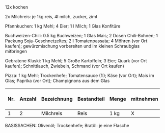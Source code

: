 12x kochen

2x Milchreis: je 1kg reis, 4l milch, zucker, zimt

Pfannkuchen: 1 kg Mehl; 4 Eier; 1 l Milch; 1 Glas Konfitüre

Buchweizen-Chili: 0.5 kg Buchweizen; 1 Glas Mais; 2 Dosen Chili-Bohnen; 1 Packung Soja-Geschnetzeltes; 2 l Tomatenpassata; 4 Möhren (vor Ort kaufen); gewürzmischung vorbereiten und im kleinen Schraubglas mitbringen

Gebratene Kluski: 1 kg Mehl; 5 Große Kartoffeln; 3 Eier; Quark (vor Ort kaufen); Schnittlauch, Zwiebeln, Schmand (vor Ort kaufen)

Pizza: 1 kg Mehl; Trockenhefe; Tomatensauce (1l); Käse (vor Ort); Mais im Glas; Paprika (vor Ort); Champignons aus dem Glas

| Nr. | Anzahl | Bezeichnung | Bestandteil | Menge | mitnehmen | vor-Ort-Kauf | Bemerkungen |
| --- | ------ | ----------- | ----------- | ----- | --------- | ------------ | ----------- |
| 1 | 2 | Milchreis | Reis | 1 kg | X |  |  |





BASISSACHEN:
Olivenöl; Trockenhefe; Bratöl: je eine Flasche
